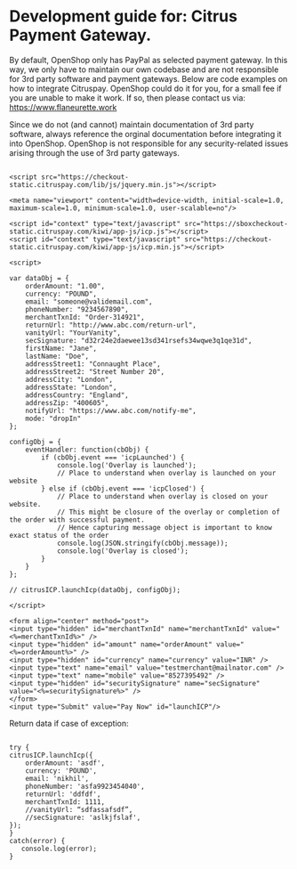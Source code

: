 # Development guide for: Citrus Payment Gateway.

By default, OpenShop only has PayPal as selected payment gateway. In this way, we only have to maintain our own codebase and are not responsible for 3rd party software and payment gateways. Below are code examples on how to integrate Citruspay. OpenShop could do it for you, for a small fee if you are unable to make it work. If so, then please contact us via: https://www.flaneurette.work

Since we do not (and cannot) maintain documentation of 3rd party software, always reference the orginal documentation before integrating it into OpenShop. OpenShop is not responsible for any security-related issues arising through the use of 3rd party gateways.

```

<script src="https://checkout-static.citruspay.com/lib/js/jquery.min.js"></script>

<meta name="viewport" content="width=device-width, initial-scale=1.0, maximum-scale=1.0, minimum-scale=1.0, user-scalable=no"/>

<script id="context" type="text/javascript" src="https://sboxcheckout-static.citruspay.com/kiwi/app-js/icp.js"></script>
<script id="context" type="text/javascript" src="https://checkout-static.citruspay.com/kiwi/app-js/icp.min.js"></script>

<script>

var dataObj = {
	orderAmount: "1.00",
	currency: "POUND",
	email: "someone@validemail.com",
	phoneNumber: "9234567890",
	merchantTxnId: "Order-314921",
	returnUrl: "http://www.abc.com/return-url",
	vanityUrl: "YourVanity",
	secSignature: "d32r24e2daewee13sd341rsefs34wqwe3q1qe31d",
	firstName: "Jane",
	lastName: "Doe",
	addressStreet1: "Connaught Place",
	addressStreet2: "Street Number 20",
	addressCity: "London",
	addressState: "London",
	addressCountry: "England",
	addressZip: "400605",
	notifyUrl: "https://www.abc.com/notify-me",
	mode: "dropIn"
};

configObj = {
	eventHandler: function(cbObj) {
		if (cbObj.event === 'icpLaunched') {
			console.log('Overlay is launched');
			// Place to understand when overlay is launched on your website
		} else if (cbObj.event === 'icpClosed') {
			// Place to understand when overlay is closed on your website. 
		  	// This might be closure of the overlay or completion of the order with successful payment.
		  	// Hence capturing message object is important to know exact status of the order
			console.log(JSON.stringify(cbObj.message));
			console.log('Overlay is closed');
		}
	}
};

// citrusICP.launchIcp(dataObj, configObj);

</script>

<form align="center" method="post">
<input type="hidden" id="merchantTxnId" name="merchantTxnId" value="<%=merchantTxnId%>" />
<input type="hidden" id="amount" name="orderAmount" value="<%=orderAmount%>" />
<input type="hidden" id="currency" name="currency" value="INR" />
<input type="text" name="email" value="testmerchant@mailnator.com" />
<input type="text" name="mobile" value="8527395492" />
<input type="hidden" id="securitySignature" name="secSignature" value="<%=securitySignature%>" />
</form>
<input type="Submit" value="Pay Now" id="launchICP"/>

```
Return data if case of exception:
```

try {
citrusICP.launchIcp({
    orderAmount: 'asdf',
    currency: 'POUND',
    email: 'nikhil',
    phoneNumber: 'asfa9923454040',
    returnUrl: 'ddfdf',
    merchantTxnId: 1111,
    //vanityUrl: “sdfassafsdf”,
    //secSignature: 'aslkjfslaf',
});
}
catch(error) {
   console.log(error);
}
```
